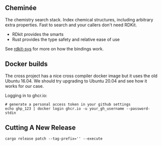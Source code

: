 Cheminée
---

The chemistry search stack. Index chemical structures, including arbitrary extra properties. Fast to search and your callers don't need RDKit.

 * RDkit provides the smarts
 * Rust provides the type safety and relative ease of use

See [rdkit-sys](https://github.com/tureus/rdkit-sys) for more on how the bindings work.

Docker builds
---

The cross project has a nice cross compiler docker image but it uses the old Ubuntu 16.04. We should try upgrading to
Ubuntu 20.04 and see how it works for our case.

Logging in to ghcr.io:

    # generate a personal access token in your github settings
    echo ghp_123 | docker login ghcr.io -u your_gh_username --password-stdin

Cutting A New Release
---

    cargo release patch --tag-prefix='' --execute
